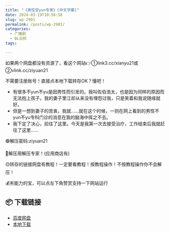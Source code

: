 ```yaml
---
title: "《男性受yun专家》[中文字幕]"
date: 2024-03-19T10:56:58
slug: wp-2901
permalink: /posts/wp-2901/
categories:
  - 广播剧
  - BL日抓
tags:

---
```


如果两个网盘都没有资源了，看这个网站👉①link3.cc/xianyu21或②vlink.cc/ziyuan21

不需要注册账号！直接点本地下载转存OK？懂吧！

*   有很多不yun不yu是因男性而引发的。我叫佐伯浩太，也是因为同样的原因而无法抱上孩子。我的妻子里江却从来没有埋怨过我，只是笑着和我说随缘就好。
*   但是一想到妻子的苦衷，我就……就在这个时候，一则在网上看到的男性不yun不yu专科门诊的消息在我的脑海中挥之不去。
*   我下定了决心，前往了这里。今天是我第一次去接受治疗，工作结束后我就赶往了这里……

🟢解压密码:ziyuan21

🔵解压用解压专家！(应用商店有)

🟡转存的链接网盘有教程！一定要看教程！按教程操作！不按教程操作你不会解压！

💰🈶能力的宝，可以点左下角赞赏支持一下网站运行

## 📦 下载链接
- [百度网盘](https://blziyuan21.com/pay-download/2901?key=f9326f8b26&down_id=0)
- [本地下载](https://blziyuan21.com/pay-download/2901?key=f9326f8b26&down_id=1)

